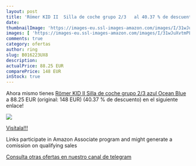 ```yaml
---
layout: post
title: 'Römer KID II  Silla de coche grupo 2/3   al 40.37 % de descuento'
date: 
thumbnailImage: 'https://images-eu.ssl-images-amazon.com/images/I/31wJuXvtmPL._SL200_.jpg'
images: [ 'https://images-eu.ssl-images-amazon.com/images/I/31wJuXvtmPL._SL200_.jpg' ]
comments: true
category: ofertas
author: ring
slug: B016223UX8
description:
actualPrice: 88.25 EUR
comparePrice: 148 EUR
inStock: true
---
```


Ahora mismo tienes [Römer KID II  Silla de coche grupo 2/3  azul  Ocean Blue ](https://www.amazon.es/dp/B016223UX8/?tag=tolees-21) a 88.25 EUR (original: 148 EUR) (40.37 %  de descuento) en el siguiente enlace!

[![](https://images-eu.ssl-images-amazon.com/images/I/31wJuXvtmPL._SL200_.jpg)](https://www.amazon.es/dp/B016223UX8/?tag=tolees-21)

[Visítala!!!](https://www.amazon.es/dp/B016223UX8/?tag=tolees-21)

Links participate in Amazon Associate program and might generate a comission on qualifying sales

[Consulta otras ofertas en nuestro canal de telegram](https://t.me/s/ofertas25)
